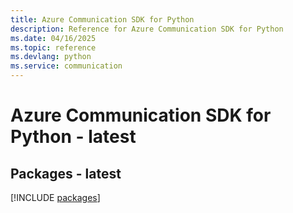 ```yaml
---
title: Azure Communication SDK for Python
description: Reference for Azure Communication SDK for Python
ms.date: 04/16/2025
ms.topic: reference
ms.devlang: python
ms.service: communication
---
```

# Azure Communication SDK for Python - latest
## Packages - latest
[!INCLUDE [packages](communication-index.md)]
